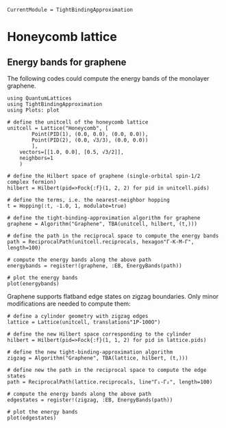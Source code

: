 ```@meta
CurrentModule = TightBindingApproximation
```

# Honeycomb lattice

## Energy bands for graphene

The following codes could compute the energy bands of the monolayer graphene.

```@example graphene
using QuantumLattices
using TightBindingApproximation
using Plots: plot

# define the unitcell of the honeycomb lattice
unitcell = Lattice("Honeycomb", [
        Point(PID(1), (0.0, 0.0), (0.0, 0.0)),
        Point(PID(2), (0.0, √3/3), (0.0, 0.0))
        ],
    vectors=[[1.0, 0.0], [0.5, √3/2]],
    neighbors=1
    )

# define the Hilbert space of graphene (single-orbital spin-1/2 complex fermion)
hilbert = Hilbert(pid=>Fock{:f}(1, 2, 2) for pid in unitcell.pids)

# define the terms, i.e. the nearest-neighbor hopping
t = Hopping(:t, -1.0, 1, modulate=true)

# define the tight-binding-approximation algorithm for graphene
graphene = Algorithm("Graphene", TBA(unitcell, hilbert, (t,)))

# define the path in the reciprocal space to compute the energy bands
path = ReciprocalPath(unitcell.reciprocals, hexagon"Γ-K-M-Γ", length=100)

# compute the energy bands along the above path
energybands = register!(graphene, :EB, EnergyBands(path))

# plot the energy bands
plot(energybands)
```

Graphene supports flatband edge states on zigzag boundaries. Only minor modifications are needed to compute them:
```@example graphene
# define a cylinder geometry with zigzag edges
lattice = Lattice(unitcell, translations"1P-100O")

# define the new Hilbert space corresponding to the cylinder
hilbert = Hilbert(pid=>Fock{:f}(1, 1, 2) for pid in lattice.pids)

# define the new tight-binding-approximation algorithm
zigzag = Algorithm("Graphene", TBA(lattice, hilbert, (t,)))

# define new the path in the reciprocal space to compute the edge states
path = ReciprocalPath(lattice.reciprocals, line"Γ₁-Γ₂", length=100)

# compute the energy bands along the above path
edgestates = register!(zigzag, :EB, EnergyBands(path))

# plot the energy bands
plot(edgestates)
```